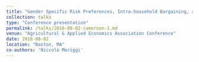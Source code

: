 ```yaml
---
title: "Gender Specific Risk Preferences, Intra-household Bargaining, and Investment Decisions: Experimental Evidence from Rural Cameroon"
collection: talks
type: "Conference presentation"
permalink: /talks/2016-08-02-cameroon-1.md
venue: "Agricultural & Applied Economics Association Conference"
date: 2016-08-02
location: "Boston, MA"
co-authors: 'Niccolò Meriggi'
---
```


